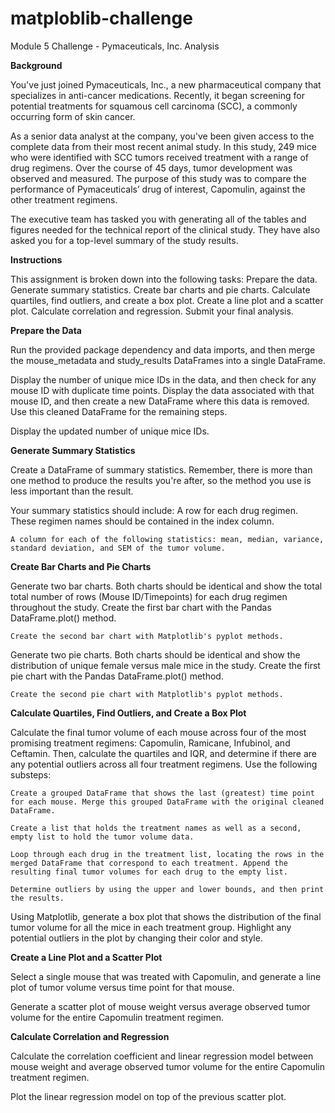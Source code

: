 # matploblib-challenge
Module 5 Challenge - Pymaceuticals, Inc. Analysis

**Background**

You've just joined Pymaceuticals, Inc., a new pharmaceutical company that specializes in anti-cancer medications. Recently, it began screening for potential treatments for squamous cell carcinoma (SCC), a commonly occurring form of skin cancer.

As a senior data analyst at the company, you've been given access to the complete data from their most recent animal study. In this study, 249 mice who were identified with SCC tumors received treatment with a range of drug regimens. Over the course of 45 days, tumor development was observed and measured. The purpose of this study was to compare the performance of Pymaceuticals’ drug of interest, Capomulin, against the other treatment regimens.

The executive team has tasked you with generating all of the tables and figures needed for the technical report of the clinical study. They have also asked you for a top-level summary of the study results.

**Instructions**

This assignment is broken down into the following tasks:
    Prepare the data.
    Generate summary statistics.
    Create bar charts and pie charts.
    Calculate quartiles, find outliers, and create a box plot.
    Create a line plot and a scatter plot.
    Calculate correlation and regression.
    Submit your final analysis.

**Prepare the Data**

Run the provided package dependency and data imports, and then merge the mouse_metadata and study_results DataFrames into a single DataFrame.

Display the number of unique mice IDs in the data, and then check for any mouse ID with duplicate time points. Display the data associated with that mouse ID, and then create a new DataFrame where this data is removed. Use this cleaned 
DataFrame for the remaining steps.

Display the updated number of unique mice IDs.

**Generate Summary Statistics**

Create a DataFrame of summary statistics. Remember, there is more than one method to produce the results you're after, so the method you use is less important than the result.

Your summary statistics should include:
    A row for each drug regimen. These regimen names should be contained in the index column.

    A column for each of the following statistics: mean, median, variance, standard deviation, and SEM of the tumor volume.

**Create Bar Charts and Pie Charts**

Generate two bar charts. Both charts should be identical and show the total total number of rows (Mouse ID/Timepoints) for each drug regimen throughout the study.
    Create the first bar chart with the Pandas DataFrame.plot() method.
    
    Create the second bar chart with Matplotlib's pyplot methods.

Generate two pie charts. Both charts should be identical and show the distribution of unique female versus male mice in the study.
    Create the first pie chart with the Pandas DataFrame.plot() method.
    
    Create the second pie chart with Matplotlib's pyplot methods.

**Calculate Quartiles, Find Outliers, and Create a Box Plot**

Calculate the final tumor volume of each mouse across four of the most promising treatment regimens: Capomulin, Ramicane, Infubinol, and Ceftamin. Then, calculate the quartiles and IQR, and determine if there are any potential outliers across all four treatment regimens. Use the following substeps:

    Create a grouped DataFrame that shows the last (greatest) time point for each mouse. Merge this grouped DataFrame with the original cleaned DataFrame.

    Create a list that holds the treatment names as well as a second, empty list to hold the tumor volume data.

    Loop through each drug in the treatment list, locating the rows in the merged DataFrame that correspond to each treatment. Append the resulting final tumor volumes for each drug to the empty list.
    
    Determine outliers by using the upper and lower bounds, and then print the results.

Using Matplotlib, generate a box plot that shows the distribution of the final tumor volume for all the mice in each treatment group. Highlight any potential outliers in the plot by changing their color and style.

**Create a Line Plot and a Scatter Plot**

Select a single mouse that was treated with Capomulin, and generate a line plot of tumor volume versus time point for that mouse.

Generate a scatter plot of mouse weight versus average observed tumor volume for the entire Capomulin treatment regimen.

**Calculate Correlation and Regression**

Calculate the correlation coefficient and linear regression model between mouse weight and average observed tumor volume for the entire Capomulin treatment regimen.

Plot the linear regression model on top of the previous scatter plot.
